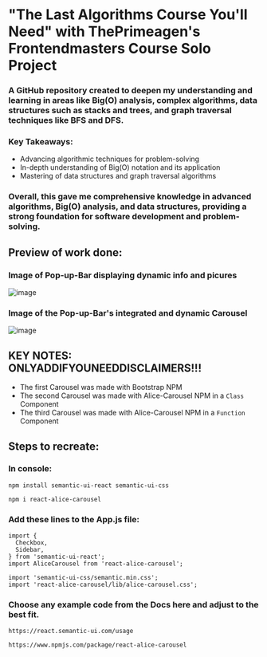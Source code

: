 # "The Last Algorithms Course You'll Need" with ThePrimeagen's Frontendmasters Course Solo Project 
### A GitHub repository created to deepen my understanding and learning in areas like Big(O) analysis, complex algorithms, data structures such as stacks and trees, and graph traversal techniques like BFS and DFS.

### Key Takeaways:
- Advancing algorithmic techniques for problem-solving
- In-depth understanding of Big(O) notation and its application
- Mastering of data structures and graph traversal algorithms

### Overall, this gave me comprehensive knowledge in advanced algorithms, Big(O) analysis, and data structures, providing a strong foundation for software development and problem-solving.

## Preview of work done:
### Image of Pop-up-Bar displaying dynamic info and picures
![image](https://github.com/tuskydev/EXAMPLE-README-SOLO/assets/52723004/de13c388-6a9c-4a6b-9e84-487e5552207c)

### Image of the Pop-up-Bar's integrated and dynamic Carousel 
![image](https://user-images.githubusercontent.com/52723004/93537444-7d4e3f00-f919-11ea-94d4-43ab6a3205a9.png)

## KEY NOTES: ONLYADDIFYOUNEEDDISCLAIMERS!!!
* The first Carousel was made with Bootstrap NPM 
* The second Carousel was made with Alice-Carousel NPM in a `Class` Component 
* The third Carousel was made with Alice-Carousel NPM in a `Function` Component 

## Steps to recreate:

### In console:
`
npm install semantic-ui-react semantic-ui-css
`

`
npm i react-alice-carousel
`

### Add these lines to the App.js file:
```
import {
  Checkbox,
  Sidebar,
} from 'semantic-ui-react';
import AliceCarousel from 'react-alice-carousel';

import 'semantic-ui-css/semantic.min.css';
import 'react-alice-carousel/lib/alice-carousel.css';
```

### Choose any example code from the Docs here and adjust to the best fit.
`
https://react.semantic-ui.com/usage
`

`
https://www.npmjs.com/package/react-alice-carousel
`
